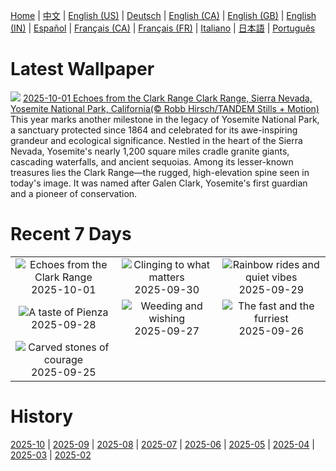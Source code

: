 [Home](../README.md) | [中文](zh-CN.md) | [English (US)](en-US.md) | [Deutsch](de-DE.md) | [English (CA)](en-CA.md) | [English (GB)](en-GB.md) | [English (IN)](en-IN.md) | [Español](es-ES.md) | [Français (CA)](fr-CA.md) | [Français (FR)](fr-FR.md) | [Italiano](it-IT.md) | [日本語](ja-JP.md) | [Português](pt-BR.md)

# Latest Wallpaper
![](https://www.bing.com/th?id=OHR.YosemiteClark_EN-US8503376225_UHD.jpg)
[2025-10-01 Echoes from the Clark Range Clark Range, Sierra Nevada, Yosemite National Park, California(© Robb Hirsch/TANDEM Stills + Motion)](https://www.bing.com/th?id=OHR.YosemiteClark_EN-US8503376225_UHD.jpg)
This year marks another milestone in the legacy of Yosemite National Park, a sanctuary protected since 1864 and celebrated for its awe-inspiring grandeur and ecological significance. Nestled in the heart of the Sierra Nevada, Yosemite's nearly 1,200 square miles cradle granite giants, cascading waterfalls, and ancient sequoias. Among its lesser-known treasures lies the Clark Range—the rugged, high-elevation spine seen in today's image. It was named after Galen Clark, Yosemite's first guardian and a pioneer of conservation.

# Recent 7 Days
|  |  |  |
|:---:|:---:|:---:|
| ![](https://www.bing.com/th?id=OHR.YosemiteClark_EN-US8503376225_400x240.jpg "Echoes from the Clark Range") 2025-10-01 | ![](https://www.bing.com/th?id=OHR.EucalyptusKoala_EN-US8743417111_400x240.jpg "Clinging to what matters") 2025-09-30 | ![](https://www.bing.com/th?id=OHR.HoutenHouses_EN-US8966537355_400x240.jpg "Rainbow rides and quiet vibes") 2025-09-29 |
| ![](https://www.bing.com/th?id=OHR.PienzaItaly_EN-US8831227247_400x240.jpg "A taste of Pienza") 2025-09-28 | ![](https://www.bing.com/th?id=OHR.TankLakes_EN-US9278332978_400x240.jpg "Weeding and wishing") 2025-09-27 | ![](https://www.bing.com/th?id=OHR.AutumnChipmunk_EN-US9248365602_400x240.jpg "The fast and the furriest") 2025-09-26 |
| ![](https://www.bing.com/th?id=OHR.FortChittorgarh_EN-US9184486139_400x240.jpg "Carved stones of courage") 2025-09-25 |  |  |

# History
[2025-10](../archives/wallpaper/en-US/w_2025_10.md) | [2025-09](../archives/wallpaper/en-US/w_2025_09.md) | [2025-08](../archives/wallpaper/en-US/w_2025_08.md) | [2025-07](../archives/wallpaper/en-US/w_2025_07.md) | [2025-06](../archives/wallpaper/en-US/w_2025_06.md) | [2025-05](../archives/wallpaper/en-US/w_2025_05.md) | [2025-04](../archives/wallpaper/en-US/w_2025_04.md) | [2025-03](../archives/wallpaper/en-US/w_2025_03.md) | [2025-02](../archives/wallpaper/en-US/w_2025_02.md)
